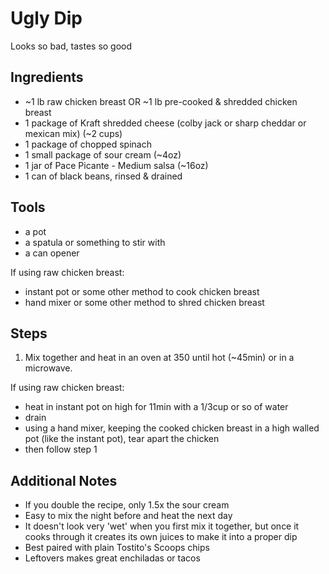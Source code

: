 Ugly Dip
======
Looks so bad, tastes so good

## Ingredients
* ~1 lb raw chicken breast OR ~1 lb pre-cooked & shredded chicken breast
* 1 package of Kraft shredded cheese (colby jack or sharp cheddar or mexican mix) (~2 cups)
* 1 package of chopped spinach
* 1 small package of sour cream (~4oz)
* 1 jar of Pace Picante - Medium salsa (~16oz)
* 1 can of black beans, rinsed & drained


## Tools
* a pot
* a spatula or something to stir with
* a can opener

If using raw chicken breast:
* instant pot or some other method to cook chicken breast
* hand mixer or some other method to shred chicken breast

## Steps
1. Mix together and heat in an oven at 350 until hot (~45min) or in a microwave.

If using raw chicken breast:
* heat in instant pot on high for 11min with a 1/3cup or so of water
* drain
* using a hand mixer, keeping the cooked chicken breast in a high walled pot (like the instant pot), tear apart the chicken
* then follow step 1

## Additional Notes
* If you double the recipe, only 1.5x the sour cream
* Easy to mix the night before and heat the next day
* It doesn't look very 'wet' when you first mix it together, but once it cooks through it creates its own juices to make it into a proper dip
* Best paired with plain Tostito's Scoops chips
* Leftovers makes great enchiladas or tacos
